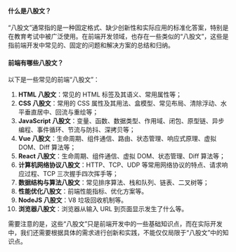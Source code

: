 <!--
 * @Author: Shu Binqi
 * @Date: 2023-03-03 14:35:09
 * @LastEditors: Shu Binqi
 * @LastEditTime: 2023-03-03 14:38:38
 * @Description: 八股文介绍（2题）
 * @Version: 1.0.0
 * @FilePath: \interviewQuestions\八股文\八股文.md
-->

#### 什么是八股文？

“八股文”通常指的是一种固定格式、缺少创新性和实际应用的标准化答案，特别是在教育考试中被广泛使用。在前端开发领域，也存在一些类似的“八股文”，这些是指前端开发中常见的、固定的问题和解决方案的总结和归纳。

#### 前端有哪些八股文？

以下是一些常见的前端“八股文”：

1. **HTML 八股文**：常见的 HTML 标签及其语义、常用属性等；
1. **CSS 八股文**：常用的 CSS 属性及其用法、盒模型、常见布局、清除浮动、水平垂直居中、回流与重绘等；
1. **JavaScript 八股文**：变量、函数、数据类型、作用域、闭包、原型链、异步编程、事件循环、节流与防抖、深拷贝等；
1. **Vue 八股文**：生命周期、组件通信、路由、状态管理、响应式原理、虚拟 DOM、Diff 算法等；
1. **React 八股文**：生命周期、组件通信、虚拟 DOM、状态管理、Diff 算法等；
1. **计算机网络协议八股文**：HTTP、TCP、UDP 等常用网络协议的特点、请求响应过程、TCP 三次握手四次挥手等；
1. **数据结构与算法八股文**：常见排序算法、栈和队列、链表、二叉树等；
1. **性能优化八股文**：前端性能指标、优化方案等。
1. **NodeJS 八股文**：V8 垃圾回收机制等。
1. **浏览器八股文**：浏览器从输入 URL 到页面显示发生了什么等。

需要注意的是，这些“八股文”只是前端开发中的一些基础知识点，而在实际开发中，我们还需要根据具体的需求进行创新和实践，不能仅仅局限于“八股文”中的知识点。
